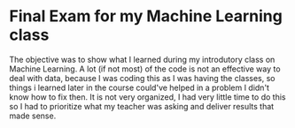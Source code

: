 # Final Exam for my Machine Learning class

The objective was to show what I learned during my introdutory class on Machine Learning. A lot (if not most) of the code is not an effective way to deal with data,
because I was coding this as I was having the classes, so things i learned later in the course could've helped in a problem I didn't know how to fix then.
It is not very organized, I had very little time to do this so I had to prioritize what my teacher was asking and deliver results that made sense.
